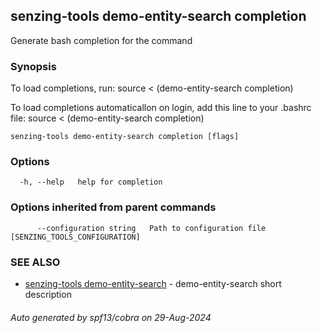 ## senzing-tools demo-entity-search completion

Generate bash completion for the command

### Synopsis

To load completions, run:
source < (demo-entity-search completion)

To load completions automaticallon on login, add this line to your .bashrc file:
source < (demo-entity-search completion)


```
senzing-tools demo-entity-search completion [flags]
```

### Options

```
  -h, --help   help for completion
```

### Options inherited from parent commands

```
      --configuration string   Path to configuration file [SENZING_TOOLS_CONFIGURATION]
```

### SEE ALSO

* [senzing-tools demo-entity-search](senzing-tools_demo-entity-search.md)	 - demo-entity-search short description

###### Auto generated by spf13/cobra on 29-Aug-2024
